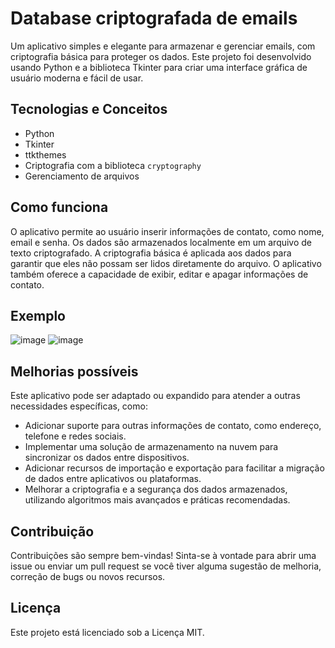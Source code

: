 # Database criptografada de emails

Um aplicativo simples e elegante para armazenar e gerenciar emails, com criptografia básica para proteger os dados. Este projeto foi desenvolvido usando Python e a biblioteca Tkinter para criar uma interface gráfica de usuário moderna e fácil de usar.

## Tecnologias e Conceitos

- Python
- Tkinter
- ttkthemes
- Criptografia com a biblioteca `cryptography`
- Gerenciamento de arquivos

## Como funciona

O aplicativo permite ao usuário inserir informações de contato, como nome, email e senha. Os dados são armazenados localmente em um arquivo de texto criptografado. A criptografia básica é aplicada aos dados para garantir que eles não possam ser lidos diretamente do arquivo. O aplicativo também oferece a capacidade de exibir, editar e apagar informações de contato.

## Exemplo

![image](https://user-images.githubusercontent.com/50200471/231049278-fea906f4-767d-4b2c-adf4-a8dd5df60064.png)
![image](https://user-images.githubusercontent.com/50200471/231049316-f1133926-4b03-41fe-9112-907ef5af2583.png)


## Melhorias possíveis

Este aplicativo pode ser adaptado ou expandido para atender a outras necessidades específicas, como:

- Adicionar suporte para outras informações de contato, como endereço, telefone e redes sociais.
- Implementar uma solução de armazenamento na nuvem para sincronizar os dados entre dispositivos.
- Adicionar recursos de importação e exportação para facilitar a migração de dados entre aplicativos ou plataformas.
- Melhorar a criptografia e a segurança dos dados armazenados, utilizando algoritmos mais avançados e práticas recomendadas.

## Contribuição

Contribuições são sempre bem-vindas! Sinta-se à vontade para abrir uma issue ou enviar um pull request se você tiver alguma sugestão de melhoria, correção de bugs ou novos recursos.

## Licença

Este projeto está licenciado sob a Licença MIT.
